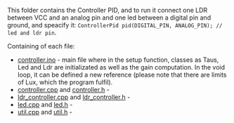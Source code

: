 This folder contains the Controller PID, and to run it connect one LDR between VCC and an analog pin and one led between a digital pin and ground, and speacify it: ```ControllerPid pid(DIGITAL_PIN, ANALOG_PIN); // led and ldr pin```.

Containing of each file:
  * [controller.ino](https://github.com/Guilherme-Viegas/SCTDR/new/master/Labs_Almeida/controller/controller.ino) - main file where in the setup function,  classes as Taus, Led and Ldr are initializated as well as the gain computation. In the void loop, it can be defined a new reference (please note that there are limits of Lux, which the program fulfil).
  * [controller.cpp](https://github.com/Guilherme-Viegas/SCTDR/new/master/Labs_Almeida/controller/controller.cpp) and [controller.h](https://github.com/Guilherme-Viegas/SCTDR/new/master/Labs_Almeida/controller/controller.h) - 
  * [ldr_controller.cpp](https://github.com/Guilherme-Viegas/SCTDR/new/master/Labs_Almeida/controller/ldr_controller.cpp) and [ldr_controller.h](https://github.com/Guilherme-Viegas/SCTDR/new/master/Labs_Almeida/controller/ldr_controller.h) - 
  * [led.cpp](https://github.com/Guilherme-Viegas/SCTDR/new/master/Labs_Almeida/controller/led.cpp) and [led.h](https://github.com/Guilherme-Viegas/SCTDR/new/master/Labs_Almeida/controller/led.h) - 
  * [util.cpp](https://github.com/Guilherme-Viegas/SCTDR/new/master/Labs_Almeida/controller/util.cpp) and [util.h](https://github.com/Guilherme-Viegas/SCTDR/new/master/Labs_Almeida/controller/util.h) - 
 
